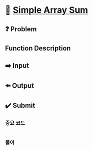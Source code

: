 # :bookmark_tabs: [Simple Array Sum][title]

## :question: Problem

## Function Description

## :arrow_right: Input

## :arrow_left: Output

## :heavy_check_mark: Submit
### 중요 코드
``` java
```
### 풀이

[title]: https://www.hackerrank.com/challenges/simple-array-sum/problem
